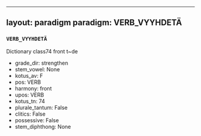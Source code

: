 
---
layout: paradigm
paradigm: VERB_VYYHDETÄ
---
### ` VERB_VYYHDETÄ `

Dictionary class74 front t~de
* grade_dir: strengthen
* stem_vowel: None
* kotus_av: F
* pos: VERB
* harmony: front
* upos: VERB
* kotus_tn: 74
* plurale_tantum: False
* clitics: False
* possessive: False
* stem_diphthong: None

